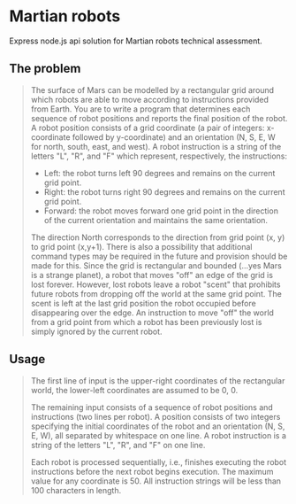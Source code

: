 # Martian robots

Express node.js api solution for Martian robots technical assessment.

## The problem
> The surface of Mars can be modelled by a rectangular grid around which robots are able to move according to instructions provided from Earth. You are to write a program that determines each sequence of robot positions and reports the final position of the robot.
> A robot position consists of a grid coordinate (a pair of integers: x-coordinate followed by y-coordinate) and an orientation (N, S, E, W for north, south, east, and west). A robot instruction is a string of the letters "L", "R", and "F" which represent, respectively, the instructions:
>
> - Left: the robot turns left 90 degrees and remains on the current grid point.
> - Right: the robot turns right 90 degrees and remains on the current grid point.
> - Forward: the robot moves forward one grid point in the direction of the current orientation and maintains the same orientation.
>
> The direction North corresponds to the direction from grid point (x, y) to grid point (x,y+1).
> There is also a possibility that additional command types may be required in the future and provision should be made for this.
> Since the grid is rectangular and bounded (...yes Mars is a strange planet), a robot that moves "off" an edge of the grid is lost forever. However, lost robots leave a robot "scent" that prohibits future robots from dropping off the world at the same grid point. The scent is left at the last grid position the robot occupied before disappearing over the edge. An instruction to move "off" the world from a grid point from which a robot has been previously lost is simply ignored by the current robot.

## Usage

>The first line of input is the upper-right coordinates of the rectangular world, the lower-left coordinates are assumed to be 0, 0.
>
>The remaining input consists of a sequence of robot positions and instructions (two lines per robot). A position consists of two integers specifying the initial coordinates of the robot and an orientation (N, S, E, W), all separated by whitespace on one line. A robot instruction is a string of the letters "L", "R", and "F" on one line.
>
>Each robot is processed sequentially, i.e., finishes executing the robot instructions before the next robot begins execution. The maximum value for any coordinate is 50. All instruction strings will be less than 100 characters in length.